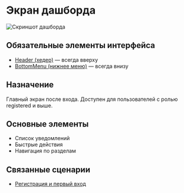 # Экран дашборда

![Скриншот дашборда](../../../ref/bashboard.png)

## Обязательные элементы интерфейса
- [Header (хедер)](../COMPONENTS/Header.md) — всегда вверху
- [BottomMenu (нижнее меню)](../COMPONENTS/BottomMenu.md) — всегда внизу

## Назначение
Главный экран после входа. Доступен для пользователей с ролью registered и выше.

## Основные элементы
- Список уведомлений
- Быстрые действия
- Навигация по разделам

## Связанные сценарии
- [Регистрация и первый вход](../../USER_FLOWS/01_registration.md) 